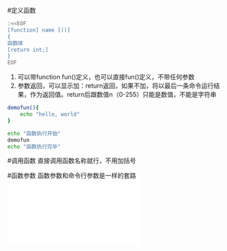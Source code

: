 #定义函数
```bash
:<<EOF
[function] name [()]
{
函数体
[return int;]
}
EOF

```
1. 可以带function fun()定义，也可以直接fun()定义，不带任何参数
2. 参数返回，可以显示加：return返回，如果不加，将以最后一条命令运行结果，作为返回值。return后跟数值n（0-255）只能是数值，不能是字符串

```bash
demofun(){
    echo "hello, world"
}

echo "函数执行开始"
demofun
echo "函数执行完毕"

```

#调用函数
直接调用函数名称就行，不用加括号

#函数参数
函数参数和命令行参数是一样的套路![函数参数参照命令行参数](命令行参数.md)